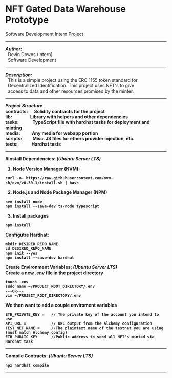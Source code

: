 # NFT Gated Data Warehouse Prototype
Software Development Intern Project

---

**_Author:_** <br>
&nbsp; Devin Downs (Intern) <br> 
&nbsp; Software Development

---

**_Description:_** <br>
&nbsp; This is a simple project using the ERC 1155 token standard for <br>
&nbsp; Decentralized Identification. This project uses NFT's to give <br>
&nbsp; access to data and other resources promised by the minter.<b>

---

**_Project Structure_** <br>
<b>contracts:</b>    &nbsp;&nbsp;&nbsp;&nbsp;&nbsp;Solidity contracts for the project <br>
<b>lib:</b>          &nbsp;&nbsp;&nbsp;&nbsp;&nbsp;&nbsp;&nbsp;&nbsp;&nbsp;&nbsp;&nbsp;&nbsp;&nbsp;&nbsp;&nbsp;&nbsp;Library with helpers and other dependencies <br>
<b>tasks:</b>        &nbsp;&nbsp;&nbsp;&nbsp;&nbsp;&nbsp;&nbsp;&nbsp;&nbsp;&nbsp;&nbsp;&nbsp;TypeScript file with hardhat tasks for deployment and minting <br>
<b>media:</b>        &nbsp;&nbsp;&nbsp;&nbsp;&nbsp;&nbsp;&nbsp;&nbsp;&nbsp;&nbsp;Any media for webapp portion <br>
<b>scripts:</b>      &nbsp;&nbsp;&nbsp;&nbsp;&nbsp;&nbsp;&nbsp;&nbsp;&nbsp;Misc. JS files for ethers provider injection, etc. <br>
<b>tests:</b>        &nbsp;&nbsp;&nbsp;&nbsp;&nbsp;&nbsp;&nbsp;&nbsp;&nbsp;&nbsp;&nbsp;&nbsp;Hardhat tests <br>

---

#Install Dependencies: _(Ubuntu Server LTS)_
1. Node Version Manager (NVM):
~~~
curl -o- https://raw.githubusercontent.com/nvm-sh/nvm/v0.39.1/install.sh | bash
~~~
2. Node.js and Node Package Manager (NPM)
~~~
nvm install node
npm install --save-dev ts-node typescript
~~~
3. Install packages
~~~
npm install
~~~
  
Configutre Hardhat:
~~~
mkdir DESIRED_REPO_NAME
cd DESIRED_REPO_NAME
npm init --yes
npm install --save-dev hardhat
~~~

Create Environment Variables: _(Ubuntu Server LTS)_<br>
Create a new .env file in the project directory
~~~
touch .env
sudo nano ~/PROJECT_ROOT_DIRECTORY/.env
---OR---
vim ~/PROJECT_ROOT_DIRECTORY/.env
~~~
We then want to add a couple enviroment variables
~~~
ETH_PRIVATE_KEY =   // The private key of the account you intend to use
API_URL =           // URL output from the Alchemy configuration 
TEST_NET_NAME =     //The plaintext name of the testnet you are using (must match Alchemy config)
ETH_PUBLIC_KEY      //Public address to send all NFT's minted via Hardhat task 
~~~

---

Compile Contracts: _(Ubuntu Server LTS)_
~~~
npx hardhat compile
~~~

---


